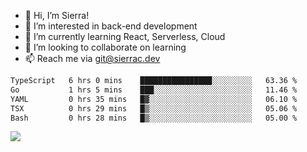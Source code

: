 - 👋 Hi, I’m Sierra!
- 👀 I’m interested in back-end development
- 🌱 I’m currently learning React, Serverless, Cloud
- 💞️ I’m looking to collaborate on learning
- 📫 Reach me via git@sierrac.dev

<!--START_SECTION:waka-->

```txt
TypeScript   6 hrs 0 mins    ████████████████░░░░░░░░░   63.36 %
Go           1 hrs 5 mins    ███░░░░░░░░░░░░░░░░░░░░░░   11.46 %
YAML         0 hrs 35 mins   █▓░░░░░░░░░░░░░░░░░░░░░░░   06.10 %
TSX          0 hrs 29 mins   █▒░░░░░░░░░░░░░░░░░░░░░░░   05.06 %
Bash         0 hrs 28 mins   █▒░░░░░░░░░░░░░░░░░░░░░░░   05.00 %
```

<!--END_SECTION:waka-->


![](https://hit.yhype.me/github/profile?user_id=7351311)
